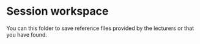 # Session workspace

You can  this folder to save reference files provided by the lecturers or that you have found.